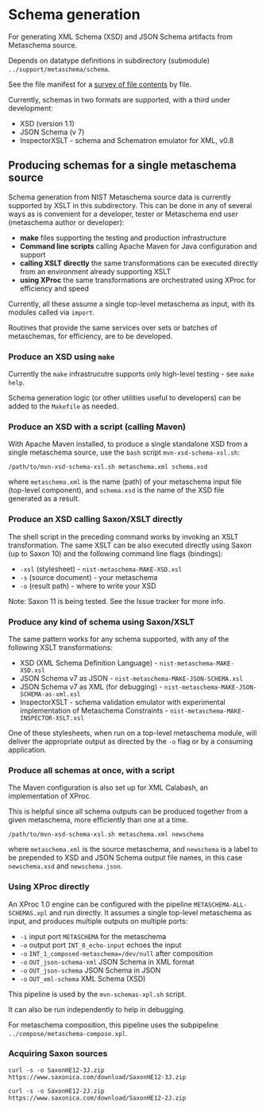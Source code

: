 # Schema generation

For generating XML Schema (XSD) and JSON Schema artifacts from Metaschema source.

Depends on datatype definitions in subdirectory (submodule) `../support/metaschema/schema`. 

See the file manifest for a [survey of file contents](manifest.md) by file.


Currently, schemas in two formats are supported, with a third under development:

- XSD (version 1.1)
- JSON Schema (v 7)
- InspectorXSLT - schema and Schematron emulator for XML, v0.8

## Producing schemas for a single metaschema source

Schema generation from NIST Metaschema source data is currently supported by XSLT in this subdirectory. This can be done in any of several ways as is convenient for a developer, tester or Metaschema end user (metaschema author or developer):

- **make** files supporting the testing and production infrastructure
- **Command line scripts** calling Apache Maven for Java configuration and support
- **calling XSLT directly** the same transformations can be executed directly from an environment already supporting XSLT
- **using XProc** the same transformations are orchestrated using XProc for efficiency and speed

Currently, all these assume a single top-level metaschema as input, with its modules called via `import`.

Routines that provide the same services over sets or batches of metaschemas, for efficiency, are to be developed.

### Produce an XSD using `make`

Currently the `make` infrastrucutre supports only high-level testing - see `make help`.

Schema generation logic (or other utilities useful to developers) can be added to the `Makefile` as needed.

### Produce an XSD with a script (calling Maven)

With Apache Maven installed, to produce a single standalone XSD from a single metaschema source, use the `bash` script `mvn-xsd-schema-xsl.sh`:

```
/path/to/mvn-xsd-schema-xsl.sh metaschema.xml schema.xsd
```

where `metaschema.xml` is the name (path) of your metaschema input file (top-level component), and `schema.xsd` is the name of the XSD file generated as a result.

### Produce an XSD calling Saxon/XSLT directly

The shell script in the preceding command works by invoking an XSLT transformation. The same XSLT can be also executed directly using Saxon (up to Saxon 10) and the following command line flags (bindings):

- `-xsl` (stylesheet) - `nist-metaschema-MAKE-XSD.xsl`
- `-s` (source document) - your metaschema
- `-o` (result path) - where to write your XSD

Note: Saxon 11 is being tested. See the Issue tracker for more info.

### Produce any kind of schema using Saxon/XSLT

The same pattern works for any schema supported, with any of the following XSLT transformations:

- XSD (XML Schema Definition Language) - `nist-metaschema-MAKE-XSD.xsl`
- JSON Schema v7 as JSON - `nist-metaschema-MAKE-JSON-SCHEMA.xsl`
- JSON Schema v7 as XML (for debugging) - `nist-metaschema-MAKE-JSON-SCHEMA-as-xml.xsl`
- InspectorXSLT - schema validation emulator with experimental implementation of Metaschema Constraints - `nist-metaschema-MAKE-INSPECTOR-XSLT.xsl`

One of these stylesheets, when run on a top-level metaschema module, will deliver the appropriate output as directed by the `-o` flag or by a consuming application.

### Produce all schemas at once, with a script

The Maven configuration is also set up for XML Calabash, an implementation of XProc.

This is helpful since all schema outputs can be produced together from a given metaschema, more efficiently than one at a time.

```
/path/to/mvn-xsd-schema-xsl.sh metaschema.xml newschema
```

where `metaschema.xml` is the source metaschema, and `newschema` is a label to be prepended to XSD and JSON Schema output file names, in this case `newschema.xsd` and `newschema.json`.

### Using XProc directly

An XProc 1.0 engine can be configured with the pipeline `METASCHEMA-ALL-SCHEMAS.xpl` and run directly. It assumes a single top-level metaschema as input, and produces multiple outputs on multiple ports:

- `-i` input port `METASCHEMA` for the metaschema
- `-o` output port `INT_0_echo-input` echoes the input
- `-o` `INT_1_composed-metaschema=/dev/null` after composition
- `-o` `OUT_json-schema-xml` JSON Schema in XML format
- `-o` `OUT_json-schema` JSON Schema in JSON
- `-o` `OUT_xml-schema` XML Schema (XSD)

This pipeline is used by the `mvn-schemas-xpl.sh` script.

It can also be run independently to help in debugging.

For metaschema composition, this pipeline uses the subpipeline `../compose/metaschema-compose.xpl`.

### Acquiring Saxon sources

```
curl -s -o SaxonHE12-3J.zip https://www.saxonica.com/download/SaxonHE12-3J.zip
```

```
curl -s -o SaxonHE12-2J.zip https://www.saxonica.com/download/SaxonHE12-2J.zip
```
